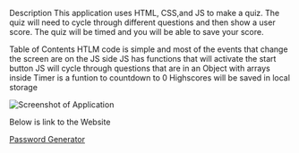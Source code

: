 Description 
This application uses HTML, CSS,and JS to make a quiz. The quiz will need to cycle through different questions and then show a user score. The quiz will be timed and you will be able to save your score.

Table of Contents
HTLM code is simple and most of the events that change the screen are on the JS side
JS has functions that will activate the start button
JS will cycle through questions that are in an Object with arrays inside
Timer is a funtion to countdown to 0
Highscores will be saved in local storage

![Screenshot of Application](images/code-quiz-screenshot.png)

Below is link to the Website

[Password Generator](https://rafaelh731.github.io/code-quiz/)






 
